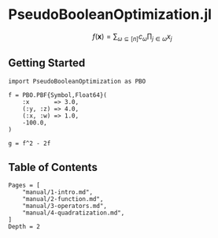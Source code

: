 # PseudoBooleanOptimization.jl

```math
f(\mathbf{x}) = \sum_{\omega \subseteq [n]} c_{\omega} \prod_{j \in \omega} x_{j}
```

## Getting Started

```@example
import PseudoBooleanOptimization as PBO

f = PBO.PBF{Symbol,Float64}(
    :x       => 3.0,
    (:y, :z) => 4.0,
    (:x, :w) => 1.0,
    -100.0,
)

g = f^2 - 2f
```

## Table of Contents

```@contents
Pages = [
    "manual/1-intro.md",
    "manual/2-function.md",
    "manual/3-operators.md",
    "manual/4-quadratization.md",
]
Depth = 2
```
